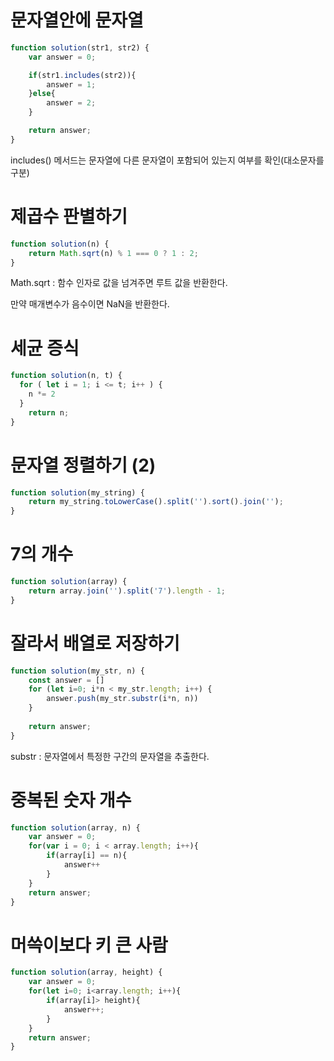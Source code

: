 # 문자열안에 문자열
```js
function solution(str1, str2) {
    var answer = 0;

    if(str1.includes(str2)){
        answer = 1;
    }else{
        answer = 2;
    }

    return answer;
}
```
includes() 메서드는 문자열에 다른 문자열이 포함되어 있는지 여부를 확인(대소문자를 구분)
# 제곱수 판별하기
```js
function solution(n) {
    return Math.sqrt(n) % 1 === 0 ? 1 : 2;
}
```
Math.sqrt : 함수 인자로 값을 넘겨주면 루트 값을 반환한다.

만약 매개변수가 음수이면 NaN을 반환한다.
# 세균 증식
```js
function solution(n, t) {
  for ( let i = 1; i <= t; i++ ) {
    n *= 2
  }
    return n;
}
```
# 문자열 정렬하기 (2)
```js
function solution(my_string) {
    return my_string.toLowerCase().split('').sort().join('');
}
```
# 7의 개수
```js
function solution(array) {
    return array.join('').split('7').length - 1;
}
```
# 잘라서 배열로 저장하기
```js
function solution(my_str, n) {
    const answer = []
    for (let i=0; i*n < my_str.length; i++) {
        answer.push(my_str.substr(i*n, n))
    }
    
    return answer;
}
```
substr : 문자열에서 특정한 구간의 문자열을 추출한다.
# 중복된 숫자 개수
```js
function solution(array, n) {
    var answer = 0;
    for(var i = 0; i < array.length; i++){
        if(array[i] == n){
            answer++
        }
    }
    return answer;
}
```
# 머쓱이보다 키 큰 사람
```js
function solution(array, height) {
    var answer = 0;
    for(let i=0; i<array.length; i++){
        if(array[i]> height){
            answer++;
        }
    }
    return answer;
}
```

